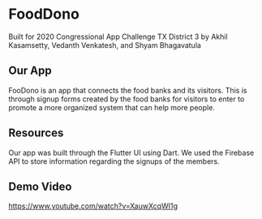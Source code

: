 # FoodDono

Built for 2020 Congressional App Challenge TX District 3 by Akhil Kasamsetty, Vedanth Venkatesh, and Shyam Bhagavatula

## Our App

FooDono is an app that connects the food banks and its visitors. This is through signup forms created by the food banks for visitors to enter to promote a more organized system that can help more people.

## Resources

Our app was built through the Flutter UI using Dart. We used the Firebase API to store information regarding the signups of the members.

## Demo Video
https://www.youtube.com/watch?v=XauwXcqWI1g
